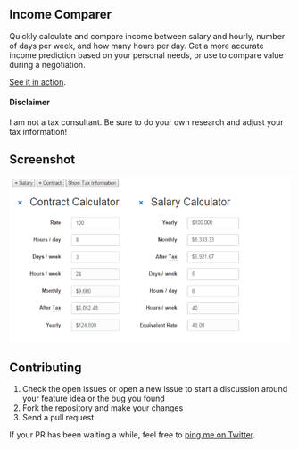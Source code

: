 Income Comparer
---------------

Quickly calculate and compare income between salary and hourly, number of days
per week, and how many hours per day. Get a more accurate income prediction
based on your personal needs, or use to compare value during a negotiation.

[See it in action](http://joeyespo.com/income-comparer).


#### Disclaimer

I am not a tax consultant.
Be sure to do your own research and adjust your tax information!


Screenshot
----------

[![Screenshot](screenshot.png)](http://joeyespo.com/income-comparer)


Contributing
------------

1. Check the open issues or open a new issue to start a discussion around
   your feature idea or the bug you found
2. Fork the repository and make your changes
3. Send a pull request

If your PR has been waiting a while, feel free to [ping me on Twitter](http://twitter.com/joeyespo).
